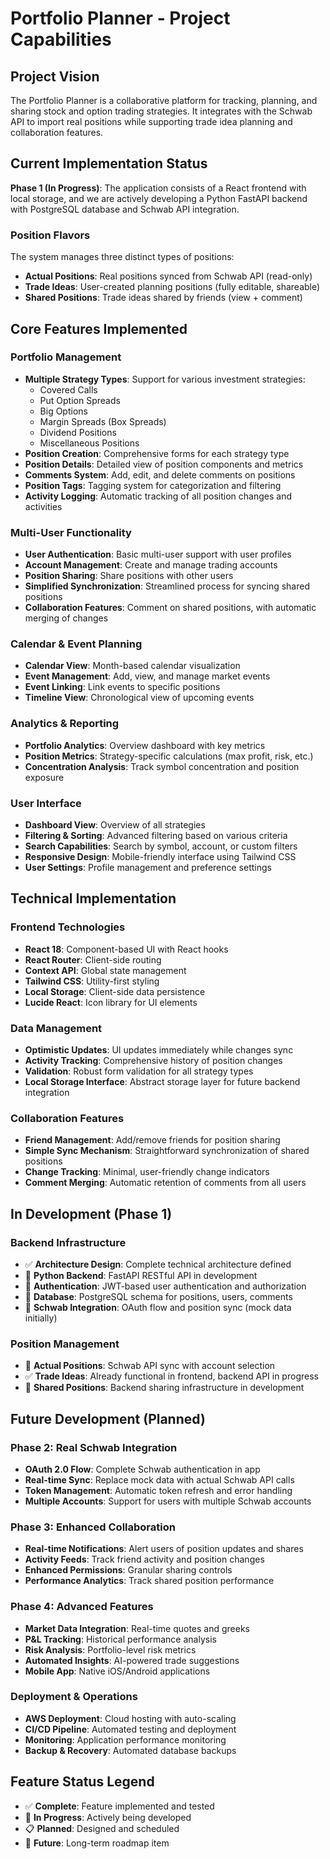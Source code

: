 # Portfolio Planner - Project Capabilities

## Project Vision

The Portfolio Planner is a collaborative platform for tracking, planning, and sharing stock and option trading strategies. It integrates with the Schwab API to import real positions while supporting trade idea planning and collaboration features.

## Current Implementation Status

**Phase 1 (In Progress)**: The application consists of a React frontend with local storage, and we are actively developing a Python FastAPI backend with PostgreSQL database and Schwab API integration.

### Position Flavors
The system manages three distinct types of positions:
- **Actual Positions**: Real positions synced from Schwab API (read-only)
- **Trade Ideas**: User-created planning positions (fully editable, shareable)
- **Shared Positions**: Trade ideas shared by friends (view + comment)

## Core Features Implemented

### Portfolio Management
- **Multiple Strategy Types**: Support for various investment strategies:
  - Covered Calls
  - Put Option Spreads
  - Big Options
  - Margin Spreads (Box Spreads)
  - Dividend Positions
  - Miscellaneous Positions
- **Position Creation**: Comprehensive forms for each strategy type
- **Position Details**: Detailed view of position components and metrics
- **Comments System**: Add, edit, and delete comments on positions
- **Position Tags**: Tagging system for categorization and filtering
- **Activity Logging**: Automatic tracking of all position changes and activities

### Multi-User Functionality
- **User Authentication**: Basic multi-user support with user profiles
- **Account Management**: Create and manage trading accounts
- **Position Sharing**: Share positions with other users
- **Simplified Synchronization**: Streamlined process for syncing shared positions
- **Collaboration Features**: Comment on shared positions, with automatic merging of changes

### Calendar & Event Planning
- **Calendar View**: Month-based calendar visualization
- **Event Management**: Add, view, and manage market events
- **Event Linking**: Link events to specific positions
- **Timeline View**: Chronological view of upcoming events

### Analytics & Reporting
- **Portfolio Analytics**: Overview dashboard with key metrics
- **Position Metrics**: Strategy-specific calculations (max profit, risk, etc.)
- **Concentration Analysis**: Track symbol concentration and position exposure

### User Interface
- **Dashboard View**: Overview of all strategies
- **Filtering & Sorting**: Advanced filtering based on various criteria
- **Search Capabilities**: Search by symbol, account, or custom filters
- **Responsive Design**: Mobile-friendly interface using Tailwind CSS
- **User Settings**: Profile management and preference settings

## Technical Implementation

### Frontend Technologies
- **React 18**: Component-based UI with React hooks
- **React Router**: Client-side routing
- **Context API**: Global state management
- **Tailwind CSS**: Utility-first styling
- **Local Storage**: Client-side data persistence
- **Lucide React**: Icon library for UI elements

### Data Management
- **Optimistic Updates**: UI updates immediately while changes sync
- **Activity Tracking**: Comprehensive history of position changes
- **Validation**: Robust form validation for all strategy types
- **Local Storage Interface**: Abstract storage layer for future backend integration

### Collaboration Features
- **Friend Management**: Add/remove friends for position sharing
- **Simple Sync Mechanism**: Straightforward synchronization of shared positions
- **Change Tracking**: Minimal, user-friendly change indicators
- **Comment Merging**: Automatic retention of comments from all users

## In Development (Phase 1)

### Backend Infrastructure
- ✅ **Architecture Design**: Complete technical architecture defined
- 🔨 **Python Backend**: FastAPI RESTful API in development
- 🔨 **Authentication**: JWT-based user authentication and authorization
- 🔨 **Database**: PostgreSQL schema for positions, users, comments
- 🔨 **Schwab Integration**: OAuth flow and position sync (mock data initially)

### Position Management
- 🔨 **Actual Positions**: Schwab API sync with account selection
- ✅ **Trade Ideas**: Already functional in frontend, backend API in progress
- 🔨 **Shared Positions**: Backend sharing infrastructure in development

## Future Development (Planned)

### Phase 2: Real Schwab Integration
- **OAuth 2.0 Flow**: Complete Schwab authentication in app
- **Real-time Sync**: Replace mock data with actual Schwab API calls
- **Token Management**: Automatic token refresh and error handling
- **Multiple Accounts**: Support for users with multiple Schwab accounts

### Phase 3: Enhanced Collaboration
- **Real-time Notifications**: Alert users of position updates and shares
- **Activity Feeds**: Track friend activity and position changes
- **Enhanced Permissions**: Granular sharing controls
- **Performance Analytics**: Track shared position performance

### Phase 4: Advanced Features
- **Market Data Integration**: Real-time quotes and greeks
- **P&L Tracking**: Historical performance analysis
- **Risk Analysis**: Portfolio-level risk metrics
- **Automated Insights**: AI-powered trade suggestions
- **Mobile App**: Native iOS/Android applications

### Deployment & Operations
- **AWS Deployment**: Cloud hosting with auto-scaling
- **CI/CD Pipeline**: Automated testing and deployment
- **Monitoring**: Application performance monitoring
- **Backup & Recovery**: Automated database backups

## Feature Status Legend
- ✅ **Complete**: Feature implemented and tested
- 🔨 **In Progress**: Actively being developed
- 📋 **Planned**: Designed and scheduled
- 🔮 **Future**: Long-term roadmap item